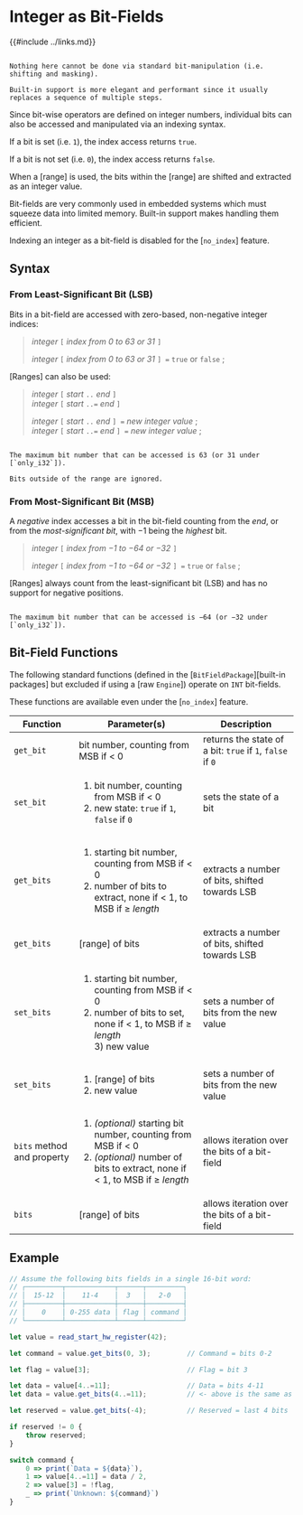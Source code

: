 Integer as Bit-Fields
=====================

{{#include ../links.md}}

```admonish note.side.wide

Nothing here cannot be done via standard bit-manipulation (i.e. shifting and masking).

Built-in support is more elegant and performant since it usually replaces a sequence of multiple steps.

```

Since bit-wise operators are defined on integer numbers, individual bits can also be accessed and
manipulated via an indexing syntax.

If a bit is set (i.e. `1`), the index access returns `true`.

If a bit is not set (i.e. `0`), the index access returns `false`.

When a [range] is used, the bits within the [range] are shifted and extracted as an integer value.

Bit-fields are very commonly used in embedded systems which must squeeze data into limited memory.
Built-in support makes handling them efficient.

Indexing an integer as a bit-field is disabled for the [`no_index`] feature.


Syntax
------

### From Least-Significant Bit (LSB)

Bits in a bit-field are accessed with zero-based, non-negative integer indices:

> _integer_ `[` _index from 0 to 63 or 31_ `]`
>
> _integer_ `[` _index from 0 to 63 or 31_ `] =` `true` or `false` ;

[Ranges] can also be used:

> _integer_ `[` _start_ `..` _end_ `]`  
> _integer_ `[` _start_ `..=` _end_ `]`
>
> _integer_ `[` _start_ `..` _end_ `] =` _new integer value_ ;  
> _integer_ `[` _start_ `..=` _end_ `] =` _new integer value_ ;

```admonish warning.small "Number of bits"

The maximum bit number that can be accessed is 63 (or 31 under [`only_i32`]).

Bits outside of the range are ignored.
```


### From Most-Significant Bit (MSB)

A _negative_ index accesses a bit in the bit-field counting from the _end_, or from the
_most-significant bit_, with −1 being the _highest_ bit.

> _integer_ `[` _index from −1 to −64 or −32_ `]`
>
> _integer_ `[` _index from −1 to −64 or −32_ `] =` `true` or `false` ;

[Ranges] always count from the least-significant bit (LSB) and has no support for negative positions.

```admonish warning.small "Number of bits"

The maximum bit number that can be accessed is −64 (or −32 under [`only_i32`]).
```


Bit-Field Functions
-------------------

The following standard functions (defined in the [`BitFieldPackage`][built-in packages] but excluded if
using a [raw `Engine`]) operate on `INT` bit-fields.

These functions are available even under the [`no_index`] feature.

| Function                   | Parameter(s)                                                                                                                                                   | Description                                               |
| -------------------------- | -------------------------------------------------------------------------------------------------------------------------------------------------------------- | --------------------------------------------------------- |
| `get_bit`                  | bit number, counting from MSB if < 0                                                                                                                           | returns the state of a bit: `true` if `1`, `false` if `0` |
| `set_bit`                  | <ol><li>bit number, counting from MSB if < 0</li><li>new state: `true` if `1`, `false` if `0`</li></ol>                                                        | sets the state of a bit                                   |
| `get_bits`                 | <ol><li>starting bit number, counting from MSB if < 0</li><li>number of bits to extract, none if < 1, to MSB if ≥ _length_</li></ol>                           | extracts a number of bits, shifted towards LSB            |
| `get_bits`                 | [range] of bits                                                                                                                                                | extracts a number of bits, shifted towards LSB            |
| `set_bits`                 | <ol><li>starting bit number, counting from MSB if < 0</li><li>number of bits to set, none if < 1, to MSB if ≥ _length_<br/>3) new value</li></ol>              | sets a number of bits from the new value                  |
| `set_bits`                 | <ol><li>[range] of bits</li><li>new value</li></ol>                                                                                                            | sets a number of bits from the new value                  |
| `bits` method and property | <ol><li>_(optional)_ starting bit number, counting from MSB if < 0</li><li>_(optional)_ number of bits to extract, none if < 1, to MSB if ≥ _length_</li></ol> | allows iteration over the bits of a bit-field             |
| `bits`                     | [range] of bits                                                                                                                                                | allows iteration over the bits of a bit-field             |


Example
-------

```js , no_run
// Assume the following bits fields in a single 16-bit word:
// ┌─────────┬────────────┬──────┬─────────┐
// │  15-12  │    11-4    │  3   │   2-0   │
// ├─────────┼────────────┼──────┼─────────┤
// │    0    │ 0-255 data │ flag │ command │
// └─────────┴────────────┴──────┴─────────┘

let value = read_start_hw_register(42);

let command = value.get_bits(0, 3);         // Command = bits 0-2

let flag = value[3];                        // Flag = bit 3

let data = value[4..=11];                   // Data = bits 4-11
let data = value.get_bits(4..=11);          // <- above is the same as this

let reserved = value.get_bits(-4);          // Reserved = last 4 bits

if reserved != 0 {
    throw reserved;
}

switch command {
    0 => print(`Data = ${data}`),
    1 => value[4..=11] = data / 2,
    2 => value[3] = !flag,
    _ => print(`Unknown: ${command}`)
}
```
